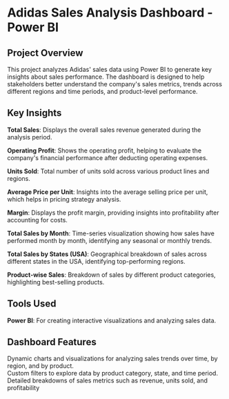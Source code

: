 # Adidas Sales Analysis Dashboard - Power BI
## Project Overview
This project analyzes Adidas' sales data using Power BI to generate key insights about sales performance. The dashboard is designed to help stakeholders better understand the company's sales metrics, trends across different regions and time periods, and product-level performance.

## Key Insights
**Total Sales**: Displays the overall sales revenue generated during the analysis period.

**Operating Profit**: Shows the operating profit, helping to evaluate the company's financial performance after deducting operating expenses.

**Units Sold**: Total number of units sold across various product lines and regions.

**Average Price per Unit**: Insights into the average selling price per unit, which helps in pricing strategy analysis.

**Margin**: Displays the profit margin, providing insights into profitability after accounting for costs.

**Total Sales by Month**: Time-series visualization showing how sales have performed month by month, identifying any seasonal or monthly trends.

**Total Sales by States (USA)**: Geographical breakdown of sales across different states in the USA, identifying top-performing regions.

**Product-wise Sales**: Breakdown of sales by different product categories, highlighting best-selling products.

## Tools Used
**Power BI**: For creating interactive visualizations and analyzing sales data.
## Dashboard Features
Dynamic charts and visualizations for analyzing sales trends over time, by region, and by product.<br>
Custom filters to explore data by product category, state, and time period.<br>
Detailed breakdowns of sales metrics such as revenue, units sold, and profitability
